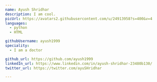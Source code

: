 ```yaml
---
name: Ayush Shridhar
description: I am cool.
picUrl: https://avatars2.githubusercontent.com/u/24913958?s=400&v=4
languages:
  - python
  - HTML

githubUsername: ayush1999
speciality:
  - I am a doctor

github_url: https://github.com/ayush1999
linkedIn_url: https://www.linkedin.com/in/ayush-shridhar-23480b130/
twitter_url: https://twitter.com/ayuSHridhar

---
```

